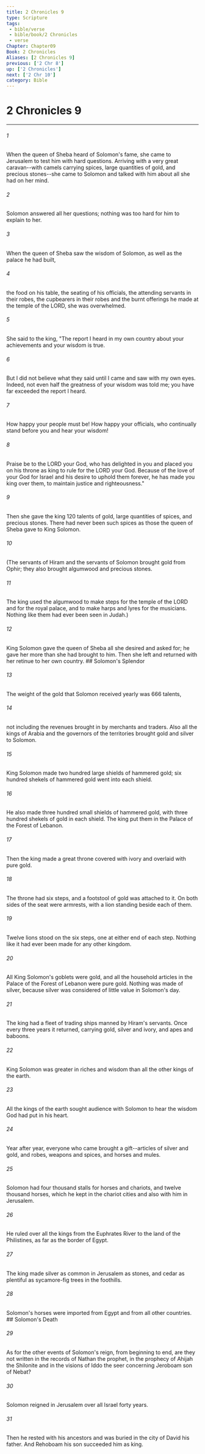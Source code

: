 ```yaml
---
title: 2 Chronicles 9
type: Scripture
tags:
 - bible/verse
 - bible/book/2 Chronicles
 - verse
Chapter: Chapter09
Book: 2 Chronicles
Aliases: [2 Chronicles 9]
previous: ['2 Chr 8']
up: ['2 Chronicles']
next: ['2 Chr 10']
category: Bible
---
```

# 2 Chronicles 9

***


###### 1 
When the queen of Sheba heard of Solomon's fame, she came to Jerusalem to test him with hard questions. Arriving with a very great caravan--with camels carrying spices, large quantities of gold, and precious stones--she came to Solomon and talked with him about all she had on her mind. 

###### 2 
Solomon answered all her questions; nothing was too hard for him to explain to her. 

###### 3 
When the queen of Sheba saw the wisdom of Solomon, as well as the palace he had built, 

###### 4 
the food on his table, the seating of his officials, the attending servants in their robes, the cupbearers in their robes and the burnt offerings he made at the temple of the LORD, she was overwhelmed. 

###### 5 
She said to the king, "The report I heard in my own country about your achievements and your wisdom is true. 

###### 6 
But I did not believe what they said until I came and saw with my own eyes. Indeed, not even half the greatness of your wisdom was told me; you have far exceeded the report I heard. 

###### 7 
How happy your people must be! How happy your officials, who continually stand before you and hear your wisdom! 

###### 8 
Praise be to the LORD your God, who has delighted in you and placed you on his throne as king to rule for the LORD your God. Because of the love of your God for Israel and his desire to uphold them forever, he has made you king over them, to maintain justice and righteousness." 

###### 9 
Then she gave the king 120 talents of gold, large quantities of spices, and precious stones. There had never been such spices as those the queen of Sheba gave to King Solomon. 

###### 10 
(The servants of Hiram and the servants of Solomon brought gold from Ophir; they also brought algumwood and precious stones. 

###### 11 
The king used the algumwood to make steps for the temple of the LORD and for the royal palace, and to make harps and lyres for the musicians. Nothing like them had ever been seen in Judah.) 

###### 12 
King Solomon gave the queen of Sheba all she desired and asked for; he gave her more than she had brought to him. Then she left and returned with her retinue to her own country. ## Solomon's Splendor 

###### 13 
The weight of the gold that Solomon received yearly was 666 talents, 

###### 14 
not including the revenues brought in by merchants and traders. Also all the kings of Arabia and the governors of the territories brought gold and silver to Solomon. 

###### 15 
King Solomon made two hundred large shields of hammered gold; six hundred shekels of hammered gold went into each shield. 

###### 16 
He also made three hundred small shields of hammered gold, with three hundred shekels of gold in each shield. The king put them in the Palace of the Forest of Lebanon. 

###### 17 
Then the king made a great throne covered with ivory and overlaid with pure gold. 

###### 18 
The throne had six steps, and a footstool of gold was attached to it. On both sides of the seat were armrests, with a lion standing beside each of them. 

###### 19 
Twelve lions stood on the six steps, one at either end of each step. Nothing like it had ever been made for any other kingdom. 

###### 20 
All King Solomon's goblets were gold, and all the household articles in the Palace of the Forest of Lebanon were pure gold. Nothing was made of silver, because silver was considered of little value in Solomon's day. 

###### 21 
The king had a fleet of trading ships manned by Hiram's servants. Once every three years it returned, carrying gold, silver and ivory, and apes and baboons. 

###### 22 
King Solomon was greater in riches and wisdom than all the other kings of the earth. 

###### 23 
All the kings of the earth sought audience with Solomon to hear the wisdom God had put in his heart. 

###### 24 
Year after year, everyone who came brought a gift--articles of silver and gold, and robes, weapons and spices, and horses and mules. 

###### 25 
Solomon had four thousand stalls for horses and chariots, and twelve thousand horses, which he kept in the chariot cities and also with him in Jerusalem. 

###### 26 
He ruled over all the kings from the Euphrates River to the land of the Philistines, as far as the border of Egypt. 

###### 27 
The king made silver as common in Jerusalem as stones, and cedar as plentiful as sycamore-fig trees in the foothills. 

###### 28 
Solomon's horses were imported from Egypt and from all other countries. ## Solomon's Death 

###### 29 
As for the other events of Solomon's reign, from beginning to end, are they not written in the records of Nathan the prophet, in the prophecy of Ahijah the Shilonite and in the visions of Iddo the seer concerning Jeroboam son of Nebat? 

###### 30 
Solomon reigned in Jerusalem over all Israel forty years. 

###### 31 
Then he rested with his ancestors and was buried in the city of David his father. And Rehoboam his son succeeded him as king. 
